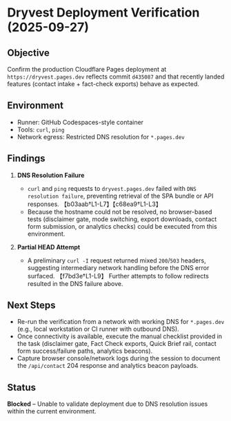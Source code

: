 # Dryvest Deployment Verification (2025-09-27)

## Objective
Confirm the production Cloudflare Pages deployment at `https://dryvest.pages.dev` reflects commit `d435087` and that recently landed features (contact intake + fact-check exports) behave as expected.

## Environment
- Runner: GitHub Codespaces-style container
- Tools: `curl`, `ping`
- Network egress: Restricted DNS resolution for `*.pages.dev`

## Findings
1. **DNS Resolution Failure**
   - `curl` and `ping` requests to `dryvest.pages.dev` failed with `DNS resolution failure`, preventing retrieval of the SPA bundle or API responses. 【b03aab†L1-L7】【c68ea9†L1-L3】
   - Because the hostname could not be resolved, no browser-based tests (disclaimer gate, mode switching, export downloads, contact form submission, or analytics checks) could be executed from this environment.

2. **Partial HEAD Attempt**
   - A preliminary `curl -I` request returned mixed `200`/`503` headers, suggesting intermediary network handling before the DNS error surfaced. 【f7bd3e†L1-L9】 Further attempts to follow redirects resulted in the DNS failure above.

## Next Steps
- Re-run the verification from a network with working DNS for `*.pages.dev` (e.g., local workstation or CI runner with outbound DNS).
- Once connectivity is available, execute the manual checklist provided in the task (disclaimer gate, Fact Check exports, Quick Brief rail, contact form success/failure paths, analytics beacons).
- Capture browser console/network logs during the session to document the `/api/contact` 204 response and analytics beacon payloads.

## Status
**Blocked** – Unable to validate deployment due to DNS resolution issues within the current environment.
